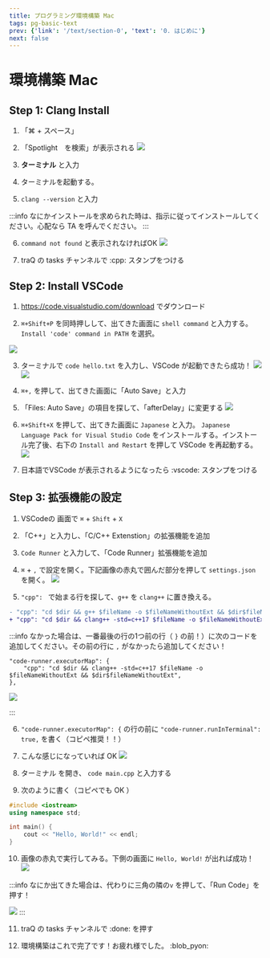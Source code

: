 ```yaml
---
title: プログラミング環境構築 Mac
tags: pg-basic-text
prev: {'link': '/text/section-0', 'text': '0. はじめに'}
next: false
---
```


# 環境構築 Mac

## Step 1: Clang Install

1. 「⌘ + スペース」 
2. 「Spotlight　を検索」が表示される
![](https://md.trap.jp/uploads/upload_adc9c2a774516259a1da6fe5b39d8644.png)

3. **ターミナル** と入力
4. ターミナルを起動する。 
5. `clang --version` と入力

:::info
なにかインストールを求められた時は、指示に従ってインストールしてください。心配なら TA を呼んでください。
:::

6. `command not found` と表示されなければOK
![](https://md.trap.jp/uploads/upload_3ba7721f3d474e631fa3d24018524aff.png)


7. traQ の tasks チャンネルで :cpp: スタンプをつける

## Step 2: Install VSCode

1. https://code.visualstudio.com/download でダウンロード

2. `⌘+Shift+P` を同時押しして、出てきた画面に `shell command` と入力する。 `Install 'code' command in PATH` を選択。

![](https://md.trap.jp/uploads/upload_2abb6541a6553eba592d6ebb50d48f42.png)

3. ターミナルで `code hello.txt` を入力し、VSCode が起動できたら成功！
![](https://md.trap.jp/uploads/upload_4fedaae551ed06599c053eab0df1961a.png)
![](https://md.trap.jp/uploads/upload_b0f12162818c84b840635422dcb0b2e5.png)

4. `⌘+,` を押して、出てきた画面に「Auto Save」と入力

5. 「Files: Auto Save」の項目を探して、「afterDelay」に変更する
![](https://md.trap.jp/uploads/upload_8a51ad57ec7b6d396cb610c9bbb17040.png)


6. `⌘+Shift+X` を押して、出てきた画面に `Japanese` と入力。 `Japanese Language Pack for Visual Studio Code` をインストールする。インストール完了後、右下の `Install and Restart` を押して VSCode を再起動する。
![](https://md.trap.jp/uploads/upload_6c5cfaf6aadcc679382c966d4bccb753.png)

5. 日本語でVSCode が表示されるようになったら :vscode: スタンプをつける

## Step 3: 拡張機能の設定

1. VSCodeの 画面で `⌘` + `Shift` + `X`

2. 「C++」と入力し、「C/C++ Extenstion」の拡張機能を追加

3. `Code Runner` と入力して、「Code Runner」拡張機能を追加

4. `⌘` + `,` で設定を開く。下記画像の赤丸で囲んだ部分を押して `settings.json` を開く。
![](https://md.trap.jp/uploads/upload_bbdd65cb92c5c57bb38f797676aaea8f.png)

5. `"cpp": ` で始まる行を探して、`g++` を `clang++` に置き換える。

```diff
- "cpp": "cd $dir && g++ $fileName -o $fileNameWithoutExt && $dir$fileNameWithoutExt",
+ "cpp": "cd $dir && clang++ -std=c++17 $fileName -o $fileNameWithoutExt && $dir$fileNameWithoutExt",
```

:::info
なかった場合は、一番最後の行の1つ前の行（ `}` の前！）に次のコードを追加してください。その前の行に `,` がなかったら追加してください！

```
"code-runner.executorMap": {
    "cpp": "cd $dir && clang++ -std=c++17 $fileName -o $fileNameWithoutExt && $dir$fileNameWithoutExt",
},
```

![](https://md.trap.jp/uploads/upload_6123c7ce669910790a06b98cc664b827.png)

:::

6. `"code-runner.executorMap": {` の行の前に `"code-runner.runInTerminal": true,` を書く（コピペ推奨！！）

7. こんな感じになっていれば OK
![](https://md.trap.jp/uploads/upload_1444ef8d082128cc2723db31555f3960.png)

8. ターミナル を開き、 `code main.cpp` と入力する

9. 次のように書く（コピペでも OK ）

```cpp
#include <iostream>
using namespace std;

int main() {
    cout << "Hello, World!" << endl;
}
```

10. 画像の赤丸で実行してみる。下側の画面に `Hello, World!` が出れば成功！
![](https://md.trap.jp/uploads/upload_750a50362d2ae00ffcf2f4b041446ed9.png)

:::info
なにか出てきた場合は、代わりに三角の隣の`v` を押して、「Run Code」を押す！

![](https://md.trap.jp/uploads/upload_2b042cfaa37207457e419a5380ccd466.png)
:::

11. traQ の tasks チャンネルで :done: を押す

12. 環境構築はこれで完了です！お疲れ様でした。 :blob_pyon: 
